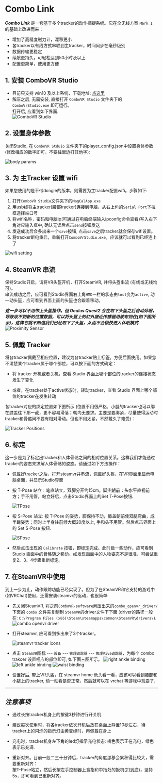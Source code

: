 # Combo Link

***Combo Link*** 是一套基于多个tracker的动作捕捉系统。它在全无线方案 `Mark I` 的基础上改进而来：   
* 增加了高精度磁力计，漂移更小
* 各tracker以有线方式串联到主tracker，时间同步在毫秒级别
* 数据传输更稳定
* 续航更持久，可轻松达到50小时及以上
* 配置更简单，使用更方便


## 1. 安装 ComboVR Studio
* 目前只支持 win10 及以上系统，下载地址: [点这里](https://github.com/combovr/ComboVR-software/releases)
* 解压之后, 无需安装, 直接打开 `ComboVR Studio` 文件夹下的 `ComboVrStudio.exe` 即可运行。  
  打开后, 应看到如下界面.   
![ComboVR Studio](img/combovr_studio.png)


## 2. 设置身体参数
关闭Studio, 在 `ComboVR Stduio` 文件夹下的player_config.json中设置身体参数(修改相应的数字即可，不要往里边打其他字):

![body params](img/body_params.png)


## 3. 为 主Tracker 设置 wifi
如果您使用的是不带dongle的版本，则需要为主tracker配置wifi。步骤如下:
1. 打开`ComboVR Studio`文件夹下的`MagCalApp.exe`
2. 用usb线将主tracker(腰部tracker)连接到电脑，从右上角的`Serial Port`下拉框选择端口号
3. 将wifi名称，密码和电脑ip(可通过在电脑终端输入ipconfig命令查看)写入右下角对应输入框中, 确认无误后点击`send`按钮发送
4. 发送成功后会多出来一个`save`按钮, 点击`save`之后tracker就会保存wifi设置。
5. 将tracker断电重启，重新打开`ComboVrStudio.exe`，应该就可以看到已经连上了


![wifi setting](img/magcalapp_setwifi.png)


## 4. SteamVR 串流
保持Studio开启，请将VR头盔开机，打开SteamVR, 并将头盔串流 (有线或无线均可)。   
串流成功之后，应可看到Studio界面右上角`HMD`一栏的状态由`lost`变为`active`, 动一动头盔，应可看到界面上画的头盔也会跟着移动。   

***这一步可以不用带上头盔操作，但 Oculus Quest2 会在取下头盔之后自动休眠， 导致收不到新的位置数据，可以将头盔上的红外接近传感器用胶布挡住(如下图所示)，这样它就不知道我们已经取下了头盔，从而不会很快进入休眠模式***
![Proximity Sensor](img/oculus_quest2_proximity_sensor.jpg)


## 5. 佩戴 Tracker
将各tracker佩戴至相应位置，建议为各tracker贴上标签，方便后面使用。如果您不清楚某个tracker属于哪个部位，可以按下面的方式确定：

* 将 tracker 开机或者关机，查看 Studio 界面上哪个部位的tracker的连接状态发生了变化

* 或者，在tracker处于active状态时，转动tracker，查看 Studio 界面上哪个部位的tracker在发生转动    

各tracker对应的绑定位置如下图所示 (位置不用很严格，小腿的tracker也可以绑在膝盖往下那一截，更不容易滑落；朝向无要求。主要是要绑紧，尽量使得运动时tracker和骨骼间不要有相对滑动。但也不用太紧，不然戴久了难受)：

![Tracker Positions](img/tracker_positions.png)



## 6. 标定
这一步是为了标定出tracker和人体骨骼之间的相对位置关系，这样我们才能通过tracker的姿态来求解人体骨骼的姿态。请通过如下方法操作：   

* 佩戴好tracker之后，打开steamvr并串流，佩戴好头盔，在VR界面里显示电脑桌面，并显示Studio界面

* 按 T-Pose 站立：笔直站立，双脚分开约15cm，脚尖朝前；头水平直视前方；手不用管。站立好后，点击Studio界面上的Set T-Pose按钮.

  ![TPose](img/tpose.png)

* 按 S-Pose 站立: 按 T-Pose 的姿势，脚保持不动，膝盖朝前使双腿弯曲，成半蹲姿势；同时上半身往前倾大概20度以上, 手和头不用管。然后点击界面上的 Set S-Pose 按钮.

  ![SPose](img/spose.png)

* 然后点击出现的 `Calibrate` 按钮，即标定完成。此时做一些动作，应可看到 Studio 画面中的骨骼随之移动。如发现画面中的人物姿态不是很准，可尝试重复2、3、4步骤重新标定。



## 7. 在SteamVR中使用
到上一步为止，动作跟踪功能已经实现了。但为了在SteamVR和它支持的游戏中(如VRChat)使用，还需安装steamvr的驱动，也很简单:   

* 先关闭SteamVR, 将之前`ComboVR-software`解压出来的`combo_openvr_driver/`下面的 `combo` 文件夹复制到 `SteamVR`的driver文件下下面 (driver的路径一般在: `C:\Program Files (x86)\Steam\steamapps\common\SteamVR\drivers\`). 
![combo openvr driver](img/combo_openvr_driver.png)

* 打开steamvr, 应可看到多出来了3个tracker。

    ![steamvr tracker icons](img/steamvr_tracker_icons.png)

* 点击 `SteamVR`图标 --- `设备` --- `管理追踪器` --- `管理Vive追踪器`，为每个 combo trakcer 设置相应的部位即可, 如下面三图所示。
    ![right ankle binding](img/vive_tracker_bindings_rightankle.png)
    ![left ankle binding](img/vive_tracker_bindings_leftankle.png)
    ![waist binding](img/vive_tracker_bindings_waist.png)

* 设置好后, 带上VR头盔，在 steamvr home 低头看一看，应该可以看到腰部和小腿上的tracker, 动一动看是否正常。然后就可以在 vrchat 等游戏中玩耍了.

---

## *注意事项*

* 通过长按tracker机身上的按键3秒钟进行开关机

* 建议每次使用时，将各tracker依次开机后放在桌面上静置10秒左右，待tracker上的闪烁的指示灯由黄变绿时，再佩戴在身上

* 充电时，tracker机身左下角的led灯指示充电状态: 橘色表示正在充电，绿色表示已充满.

* 重新对齐。目前一般二三十分钟后，tracker的角度漂移会累积得比较大，需要重新对齐：   
  按T-Pose站立，然后长按左手控制器上食指和中指处的扳机(扣到底)，坚持5s，即可看到已重新对齐。